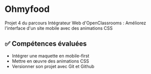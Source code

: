 # Ohmyfood
Projet 4 du parcours Intégrateur Web d'OpenClassrooms : Améliorez l'interface d'un site mobile avec des animations CSS

## :white_check_mark: Compétences évaluées
- Intégrer une maquette en mobile-first
- Mettre en œuvre des animations CSS
- Versionner son projet avec Git et Github